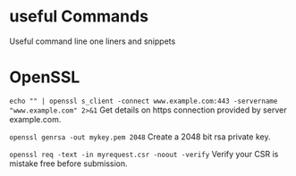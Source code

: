# useful Commands
Useful command line one liners and snippets

# OpenSSL
`echo "" | openssl s_client -connect www.example.com:443 -servername "www.example.com" 2>&1`
Get details on https connection provided by server example.com.

`openssl genrsa -out mykey.pem 2048`
Create a 2048 bit rsa private key.

`openssl req -text -in myrequest.csr -noout -verify`
Verify your CSR is mistake free before submission.
